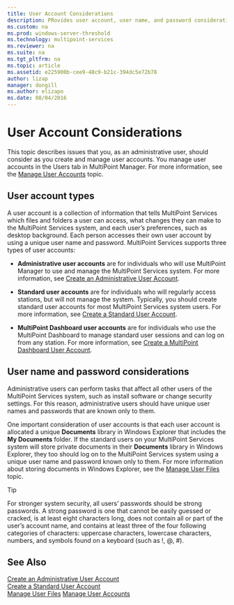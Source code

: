 ```yaml
---
title: User Account Considerations
description: PRovides user account, user name, and password considerations for MultiPoint Services
ms.custom: na
ms.prod: windows-server-threshold
ms.technology: multipoint-services
ms.reviewer: na
ms.suite: na
ms.tgt_pltfrm: na
ms.topic: article
ms.assetid: e225900b-cee9-48c9-b21c-394dc5e72b78
author: lizap
manager: dongill
ms.author: elizapo
ms.date: 08/04/2016
---
```

# User Account Considerations
This topic describes issues that you, as an administrative user, should consider as you create and manage user accounts. You manage user accounts in the Users tab in MultiPoint Manager. For more information, see the [Manage User Accounts](Manage-User-Accounts.md) topic.  
  
## User account types  
A user account is a collection of information that tells MultiPoint Services which files and folders a user can access, what changes they can make to the MultiPoint Services system, and each user’s preferences, such as desktop background. Each person accesses their own user account by using a unique user name and password. MultiPoint Services supports three types of user accounts:  
  
-   **Administrative user accounts** are for individuals who will use MultiPoint Manager to use and manage the MultiPoint Services system. For more information, see [Create an Administrative User Account](Create-an-Administrative-User-Account.md).  
  
-   **Standard user accounts** are for individuals who will regularly access stations, but will not manage the system. Typically, you should create standard user accounts for most MultiPoint Services system users. For more information, see [Create a Standard User Account](Create-a-Standard-User-Account.md).  
  
-   **MultiPoint Dashboard user accounts** are for individuals who use the MultiPoint Dashboard to manage standard user sessions and can log on from any station. For more information, see [Create a MultiPoint Dashboard User Account](Create-a-MultiPoint-Dashboard-User-Account.md).  
  
## User name and password considerations  
Administrative users can perform tasks that affect all other users of the MultiPoint Services system, such as install software or change security settings. For this reason, administrative users should have unique user names and passwords that are known only to them.  
  
One important consideration of user accounts is that each user account is allocated a unique **Documents** library in Windows Explorer that includes the **My Documents** folder. If the standard users on your MultiPoint Services system will store private documents in their **Documents** library in Windows Explorer, they too should log on to the MultiPoint Services system using a unique user name and password known only to them. For more information about storing documents in Windows Explorer, see the [Manage User Files](Manage-User-Files.md) topic.  
  
> [!TIP]  
> For stronger system security, all users’ passwords should be strong passwords. A strong password is one that cannot be easily guessed or cracked, is at least eight characters long, does not contain all or part of the user’s account name, and contains at least three of the four following categories of characters: uppercase characters, lowercase characters, numbers, and symbols found on a keyboard (such as !, @, #).  
  
## See Also  
[Create an Administrative User Account](Create-an-Administrative-User-Account.md)  
[Create a Standard User Account](Create-a-Standard-User-Account.md)  
[Manage User Files](Manage-User-Files.md)
[Manage User Accounts](Manage-User-Accounts.md)